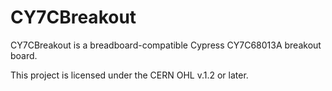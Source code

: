 # CY7CBreakout

CY7CBreakout is a breadboard-compatible Cypress CY7C68013A breakout board.

This project is licensed under the CERN OHL v.1.2 or later.
